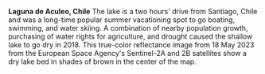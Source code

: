 **Laguna de Aculeo, Chile**
The lake is a two hours' drive from Santiago, Chile and was a long-time popular summer vacationing spot to go boating, swimming, and water skiing. A combination of nearby population growth, purchasing of water rights for agriculture, and drought caused the shallow lake to go dry in 2018. This true-color reflectance image from 18 May 2023 from the European Space Agency's Sentinel-2A and 2B satellites show a dry lake bed in shades of brown in the center of the map.